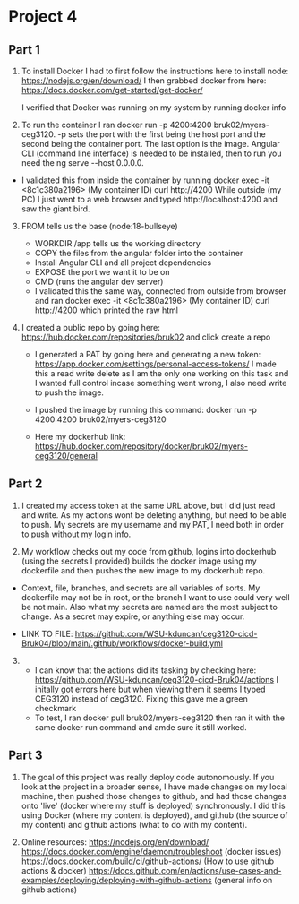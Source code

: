 # Project 4

## Part 1 

1. To install Docker I had to first follow the instructions here to     install node: https://nodejs.org/en/download/
    I then grabbed docker from here: https://docs.docker.com/get-started/get-docker/

    I verified that Docker was running on my system by running docker info

2. To run the container I ran docker run -p 4200:4200 bruk02/myers-ceg3120. -p sets the port with the first being the host port and the second being the container port. The last option is the image.
Angular CLI (command line interface) is needed to be installed, then to run you need the ng serve --host 0.0.0.0.

- I validated this from inside the container by running docker exec -it <8c1c380a2196> (My container ID) curl http://4200
While outside (my PC) I just went to a web browser and typed http://localhost:4200 and saw the giant bird.

3. FROM tells us the base (node:18-bullseye)
   - WORKDIR /app tells us the working directory
   - COPY the files from the angular folder into the container
   - Install Angular CLI and all project dependencies
   - EXPOSE the port we want it to be on
   - CMD (runs the angular dev server)
   - I validated this the same way, connected from outside from browser and ran docker exec -it <8c1c380a2196> (My container ID) curl http://4200 which printed the raw html

4. I created a public repo by going here: https://hub.docker.com/repositories/bruk02 and click create a repo
   - I generated a PAT by going here and generating a new token: https://app.docker.com/settings/personal-access-tokens/ I made this a read write delete as I am the only one working on this task and I wanted full control incase something went wrong, I also need write to push the image.

   - I pushed the image by running this command:  docker run -p 4200:4200 bruk02/myers-ceg3120

   - Here my dockerhub link: https://hub.docker.com/repository/docker/bruk02/myers-ceg3120/general

   


## Part 2

1. I created my access token at the same URL above, but I did just read and write. As my actions wont be deleting anything, but need to be able to push. My secrets are my username and my PAT, I need both in order to push without my login info.

2. My workflow checks out my code from github, logins into dockerhub (using the secrets I provided) builds the docker image using my dockerfile and then pushes the new image to my dockerhub repo.

- Context, file, branches, and secrets are all variables of sorts. My dockerfile may not be in root, or the branch I want to use could very well be not main. Also what my secrets are named are the most subject to change. As a secret may expire, or anything else may occur.

- LINK TO FILE: https://github.com/WSU-kduncan/ceg3120-cicd-Bruk04/blob/main/.github/workflows/docker-build.yml

3. - I can know that the actions did its tasking by checking here: https://github.com/WSU-kduncan/ceg3120-cicd-Bruk04/actions
I initally got errors here but when viewing them it seems I typed CEG3120 instead of ceg3120. Fixing this gave me a green checkmark
   - To test, I ran docker pull bruk02/myers-ceg3120 then ran it with the same docker run command and amde sure it still worked.


## Part 3

1. The goal of this project was really deploy code autonomously. If you look at the project in a broader sense, I have made changes on my local machine, then pushed those changes to github, and had those changes onto 'live' (docker where my stuff is deployed) synchronously. I did this using Docker (where my content is deployed), and github (the source of my content) and github actions (what to do with my content).

2. Online resources:
https://nodejs.org/en/download/
https://docs.docker.com/engine/daemon/troubleshoot (docker issues)
https://docs.docker.com/build/ci/github-actions/ (How to use github actions & docker)
https://docs.github.com/en/actions/use-cases-and-examples/deploying/deploying-with-github-actions (general info on github actions)


